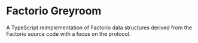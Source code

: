 # Factorio Greyroom

A TypeScript reimplementation of Factorio data structures derived from the Factorio source code with a focus on the protocol.
